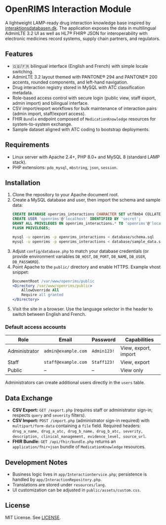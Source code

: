 # OpenRIMS Interaction Module

A lightweight LAMP-ready drug interaction knowledge base inspired by [interaktionsdatabasen.dk](https://www.interaktionsdatabasen.dk/). The application exposes the data in multilingual AdminLTE 3.2 UI as well as HL7® FHIR® JSON for interoperability with electronic medicines record systems, supply chain partners, and regulators.

## Features

- 🇬🇧/🇫🇷 bilingual interface (English and French) with simple locale switching.
- AdminLTE 3.2 layout themed with PANTONE® 294 and PANTONE® 200 accents, rounded components, and left-hand navigation.
- Drug interaction registry stored in MySQL with ATC classification metadata.
- Role-based access control with secure login (public view, staff export, admin import) and bilingual interface.
- CSV import/export workflows for bulk maintenance of interaction pairs (admin import, staff/export access).
- FHIR `Bundle` endpoint composed of `MedicationKnowledge` resources for system-to-system exchange.
- Sample dataset aligned with ATC coding to bootstrap deployments.

## Requirements

- Linux server with Apache 2.4+, PHP 8.0+ and MySQL 8 (standard LAMP stack).
- PHP extensions: `pdo_mysql`, `mbstring`, `json`, `session`.

## Installation

1. Clone the repository to your Apache document root.
2. Create a MySQL database and user, then import the schema and sample data:
   ```sql
   CREATE DATABASE openrims_interactions CHARACTER SET utf8mb4 COLLATE utf8mb4_unicode_ci;
   CREATE USER 'openrims'@'localhost' IDENTIFIED BY 'secret';
   GRANT ALL PRIVILEGES ON openrims_interactions.* TO 'openrims'@'localhost';
   FLUSH PRIVILEGES;
   ```
   ```bash
   mysql -u openrims -p openrims_interactions < database/schema.sql
   mysql -u openrims -p openrims_interactions < database/sample_data.sql
   ```
3. Adjust `config/database.php` to match your database credentials (or provide environment variables `DB_HOST`, `DB_PORT`, `DB_NAME`, `DB_USER`, `DB_PASSWORD`).
4. Point Apache to the `public/` directory and enable HTTPS. Example vhost snippet:
   ```apache
   DocumentRoot /var/www/openrims/public
   <Directory /var/www/openrims/public>
       AllowOverride All
       Require all granted
   </Directory>
   ```
5. Visit the site in a browser. Use the language selector in the header to switch between English and French.

### Default access accounts

| Role | Email | Password | Capabilities |
| --- | --- | --- | --- |
| Administrator | `admin@example.com` | `Admin123!` | View, export, import |
| Staff | `staff@example.com` | `Staff123!` | View, export |
| Public | – | – | View only |

Administrators can create additional users directly in the `users` table.

## Data Exchange

- **CSV Export:** `GET /export.php` (requires staff or administrator sign-in; respects `query` and `severity` filters).
- **CSV Import:** `POST /import.php` (administrator sign-in required) with `multipart/form-data` containing a `file` field. Required headers: `drug_a_name, drug_a_atc, drug_b_name, drug_b_atc, severity, description, clinical_management, evidence_level, source_url`.
- **FHIR Bundle:** `GET /api/fhir/bundle.php` returns an `application/fhir+json` bundle of `MedicationKnowledge` resources.

## Development Notes

- Business logic lives in `app/InteractionService.php`; persistence is handled by `app/InteractionRepository.php`.
- Translations are stored under `resources/lang`.
- UI customization can be adjusted in `public/assets/custom.css`.

## License

MIT License. See [LICENSE](LICENSE).
